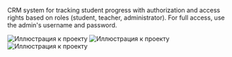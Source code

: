 CRM system for tracking student progress with authorization and access rights based on roles (student, teacher, administrator). 
For full access, use the admin's username and password.

![Иллюстрация к проекту](https://github.com/AOkhapkina/studentsProgress/students_progress_app.jpg)
![Иллюстрация к проекту](https://github.com/AOkhapkina/studentsProgress/students_progress_app1.jpg)
![Иллюстрация к проекту](https://github.com/AOkhapkina/studentsProgress/students_progress_app2.jpg)
